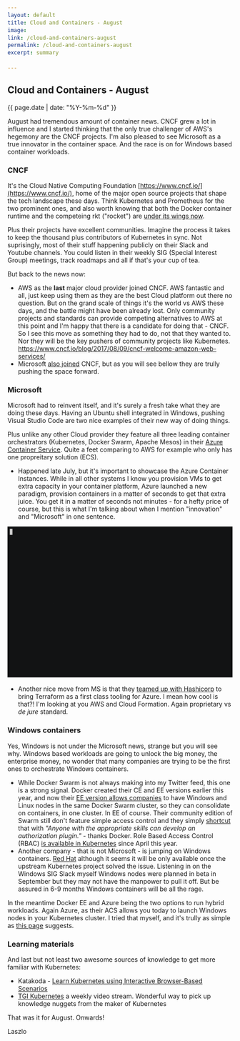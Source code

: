 ```yaml
---
layout: default
title: Cloud and Containers - August
image: 
link: /cloud-and-containers-august
permalink: /cloud-and-containers-august
excerpt: summary

--- 
```


## Cloud and Containers - August
{{ page.date | date: "%Y-%m-%d" }}

August had tremendous amount of container news. CNCF grew a lot in influence and I started thinking  that the only true challenger of AWS's hegemony are the CNCF projects. I'm also pleased to see Microsoft as a true innovator in the container space. And the race is on for Windows based container workloads.

### CNCF

It's the Cloud Native Computing Foundation [https://www.cncf.io/](https://www.cncf.io/), home of the major open source projects that shape the tech landscape these days. Think Kubernetes and Prometheus for the two prominent ones, and also worth knowing that both the Docker container runtime and the competeing rkt ("rocket") are [under its wings now](https://thenewstack.io/separate-votes-cncf-adopts-dockers-containerd-coreos-rkt/). 

Plus their projects have excellent communities. Imagine the process it takes to keep the thousand plus contributors of Kubernetes in sync. Not suprisingly, most of their stuff happening publicly on their Slack and Youtube channels. You could listen in their weekly SIG (Special Interest Group) meetings, track roadmaps and all if that's your cup of tea.

But back to the news now:
* AWS as the **last** major cloud provider joined CNCF. AWS fantastic and all, just keep using them as they are the best Cloud platform out there no question. But on the grand scale of things it's the world vs AWS these days, and the battle might have been already lost. Only community projects and standards can provide competing alternatives to AWS at this point and I'm happy that there is a candidate for doing that - CNCF. So I see this move as something they had to do, not that they wanted to. Nor they will be the key pushers of community projects like Kubernetes. https://www.cncf.io/blog/2017/08/09/cncf-welcome-amazon-web-services/
* Microsoft [also joined](https://www.cncf.io/announcement/2017/07/26/microsoft-joins-cloud-native-computing-foundation-platinum-member/) CNCF, but as you will see bellow they are trully pushing the space forward.

### Microsoft

Microsoft had to reinvent itself, and it's surely a fresh take what they are doing these days. Having an Ubuntu shell integrated in Windows, pushing Visual Studio Code are two nice examples of their new way of doing things. 

Plus unlike any other Cloud provider they feature all three leading container orchestrators (Kubernetes, Docker Swarm, Apache Mesos) in their [Azure Container Service](https://docs.microsoft.com/en-us/azure/container-service/). Quite a feet comparing to AWS for example who only has one propreitary solution (ECS).

* Happened late July, but it's important to showcase the Azure Container Instances. While in all other systems I know you provision VMs to get extra capacity in your container platform, Azure launched a new paradigm, provision containers in a matter of seconds to get that extra juice. You get it in a matter of seconds not minutes - for a hefty price of course, but this is what I'm talking about when I mention "innovation" and "Microsoft" in one sentence.

![Azure Container Instances](images/aci-connector-k8s.gif)

* Another nice move from MS is that they [teamed up with Hashicorp](https://venturebeat.com/2017/08/17/hashicorp-and-microsoft-team-up-on-terraform-infrastructure-provisioning/) to bring Terraform as a first class tooling for Azure. I mean how cool is that?! I'm looking at you AWS and Cloud Formation. Again proprietary vs *de jure* standard.

### Windows containers

Yes, Windows is not under the Microsoft news, strange but you will see why. Windows based workloads are going to unlock the big money, the enterprise money, no wonder that many companies are trying to be the first ones to orchestrate Windows containers.

* While Docker Swarm is not always making into my Twitter feed, this one is a strong signal.
Docker created their CE and EE versions earlier this year, and now their [EE version allows companies](https://blog.docker.com/2017/08/docker-enterprise-edition-17-06/) to have Windows and Linux nodes in the same Docker Swarm cluster, so they can consolidate on containers, in one cluster. In EE of course. Their community edition of Swarm still don't feature simple access control and they simply [shortcut](https://docs.docker.com/engine/extend/plugins_authorization/#basic-principles) that with *"Anyone with the appropriate skills can develop an authorization plugin."* - thanks Docker. Role Based Access Control (RBAC) [is available in Kubernetes](https://laszlo.cloud/Why-access-control-is-key-for-a-secure-multi-tenant-Kubernetes-deployment) since April this year.
* Another company - that is not Microsoft - is jumping on Windows containers. [Red Hat](https://www.redhat.com/en/blog/supporting-windows-server-containers-red-hat-openshift) although it seems it will be only available once the upstream Kubernetes project solved the issue. 
Listening in on the Windows SIG Slack myself Windows nodes were planned in beta in September but they may not have the manpower to pull it off. But be assured in 6-9 months Windows containers will be all the rage.

In the meantime Docker EE and Azure being the two options to run hybrid workloads. Again Azure, as their ACS allows you today to launch Windows nodes in your Kubernetes cluster. I tried that myself, and it's trully as simple as [this page](https://docs.microsoft.com/en-us/azure/container-service/kubernetes/container-service-kubernetes-windows-walkthrough) suggests.

### Learning materials

And last but not least two awesome sources of knowledge to get more familiar with Kubernetes:

* Katakoda - [Learn Kubernetes using Interactive Browser-Based Scenarios](https://www.katacoda.com/courses/kubernetes)
* [TGI Kubernetes](https://www.youtube.com/watch?v=9YYeE-bMWv8) a weekly video stream. Wonderful way to pick up knowledge nuggets from the maker of Kubernetes

That was it for August. Onwards!

Laszlo
